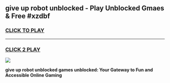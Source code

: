 
## give up robot unblocked - Play Unblocked Gmaes & Free #xzdbf
<h3>
<a href="https://news.freeplayer.one?title=give_up_robot_unblocked&ref=24F">CLICK TO PLAY</a></h3>
<hr>

<h3>
<a href="https://news.freeplayer.one?title=give_up_robot_unblocked&ref=24F">CLICK 2 PLAY</a>
  
</h3>

<a href="https://news.freeplayer.one?title=give_up_robot_unblocked&ref=24F/"><img src="https://clearcache.store/games.png"></a>


**give up robot unblocked games unblocked: Your Gateway to Fun and Accessible Online Gaming**
